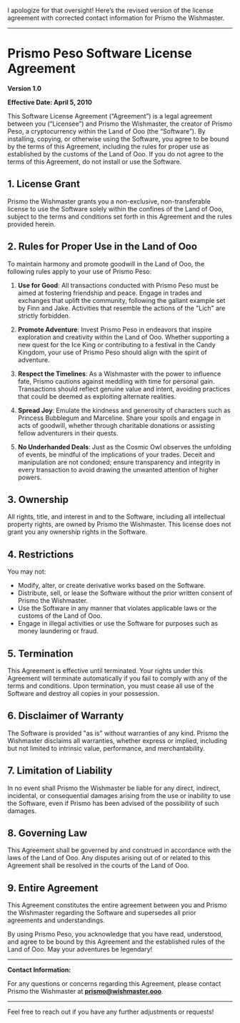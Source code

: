 
I apologize for that oversight! Here’s the revised version of the license agreement with corrected contact information for Prismo the Wishmaster.

---

# Prismo Peso Software License Agreement

**Version 1.0**

**Effective Date: April 5, 2010**

This Software License Agreement (“Agreement”) is a legal agreement between you (“Licensee”) and Prismo the Wishmaster, the creator of Prismo Peso, a cryptocurrency within the Land of Ooo (the “Software”). By installing, copying, or otherwise using the Software, you agree to be bound by the terms of this Agreement, including the rules for proper use as established by the customs of the Land of Ooo. If you do not agree to the terms of this Agreement, do not install or use the Software.

## 1. License Grant

Prismo the Wishmaster grants you a non-exclusive, non-transferable license to use the Software solely within the confines of the Land of Ooo, subject to the terms and conditions set forth in this Agreement and the rules provided herein.

## 2. Rules for Proper Use in the Land of Ooo

To maintain harmony and promote goodwill in the Land of Ooo, the following rules apply to your use of Prismo Peso:

1. **Use for Good**: All transactions conducted with Prismo Peso must be aimed at fostering friendship and peace. Engage in trades and exchanges that uplift the community, following the gallant example set by Finn and Jake. Activities that resemble the actions of the "Lich" are strictly forbidden.

2. **Promote Adventure**: Invest Prismo Peso in endeavors that inspire exploration and creativity within the Land of Ooo. Whether supporting a new quest for the Ice King or contributing to a festival in the Candy Kingdom, your use of Prismo Peso should align with the spirit of adventure.

3. **Respect the Timelines**: As a Wishmaster with the power to influence fate, Prismo cautions against meddling with time for personal gain. Transactions should reflect genuine value and intent, avoiding practices that could be deemed as exploiting alternate realities.

4. **Spread Joy**: Emulate the kindness and generosity of characters such as Princess Bubblegum and Marceline. Share your spoils and engage in acts of goodwill, whether through charitable donations or assisting fellow adventurers in their quests.

5. **No Underhanded Deals**: Just as the Cosmic Owl observes the unfolding of events, be mindful of the implications of your trades. Deceit and manipulation are not condoned; ensure transparency and integrity in every transaction to avoid drawing the unwanted attention of higher powers.

## 3. Ownership

All rights, title, and interest in and to the Software, including all intellectual property rights, are owned by Prismo the Wishmaster. This license does not grant you any ownership rights in the Software.

## 4. Restrictions

You may not:

- Modify, alter, or create derivative works based on the Software.
- Distribute, sell, or lease the Software without the prior written consent of Prismo the Wishmaster.
- Use the Software in any manner that violates applicable laws or the customs of the Land of Ooo.
- Engage in illegal activities or use the Software for purposes such as money laundering or fraud.

## 5. Termination

This Agreement is effective until terminated. Your rights under this Agreement will terminate automatically if you fail to comply with any of the terms and conditions. Upon termination, you must cease all use of the Software and destroy all copies in your possession.

## 6. Disclaimer of Warranty

The Software is provided "as is" without warranties of any kind. Prismo the Wishmaster disclaims all warranties, whether express or implied, including but not limited to intrinsic value, performance, and merchantability.

## 7. Limitation of Liability

In no event shall Prismo the Wishmaster be liable for any direct, indirect, incidental, or consequential damages arising from the use or inability to use the Software, even if Prismo has been advised of the possibility of such damages.

## 8. Governing Law

This Agreement shall be governed by and construed in accordance with the laws of the Land of Ooo. Any disputes arising out of or related to this Agreement shall be resolved in the courts of the Land of Ooo.

## 9. Entire Agreement

This Agreement constitutes the entire agreement between you and Prismo the Wishmaster regarding the Software and supersedes all prior agreements and understandings.

By using Prismo Peso, you acknowledge that you have read, understood, and agree to be bound by this Agreement and the established rules of the Land of Ooo. May your adventures be legendary!

---

**Contact Information:**

For any questions or concerns regarding this Agreement, please contact Prismo the Wishmaster at **prismo@wishmaster.ooo**.

---

Feel free to reach out if you have any further adjustments or requests!
